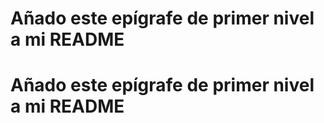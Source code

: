 # Añado este epígrafe de primer nivel a mi README
# Añado este epígrafe de primer nivel a mi README
